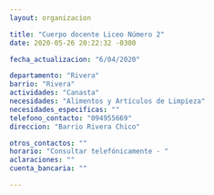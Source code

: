 ```yaml
---
layout: organizacion

title: "Cuerpo docente Liceo Número 2"
date: 2020-05-26 20:22:32 -0300

fecha_actualizacion: "6/04/2020"

departamento: "Rivera"
barrio: "Rivera"
actividades: "Canasta"
necesidades: "Alimentos y Artículos de Limpieza"
necesidades_especificas: ""
telefono_contacto: "094955669"
direccion: "Barrio Rivera Chico"

otros_contactos: ""
horario: "Consultar telefónicamente - "
aclaraciones: ""
cuenta_bancaria: ""

---
```

